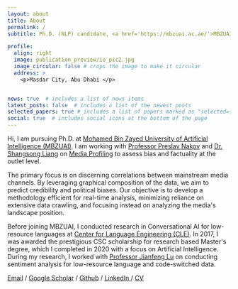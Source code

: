 ```yaml
---
layout: about
title: About
permalink: /
subtitle: Ph.D. (NLP) candidate, <a href='https://mbzuai.ac.ae/'>MBZUAI</a>, Abu-Dhabi - Masters in AI from <a href='https://english.njust.edu.cn/'> NJUST, Nanjing</a>, China.

profile:
  align: right
  image: publication_preview/io_pic2.jpg
  image_circular: false # crops the image to make it circular
  address: >
    <p>Masdar City, Abu Dhabi </p>


news: true  # includes a list of news items
latest_posts: false  # includes a list of the newest posts
selected_papers: true # includes a list of papers marked as "selected={true}"
social: true  # includes social icons at the bottom of the page
---
```


Hi, I am pursuing Ph.D. at [Mohamed Bin Zayed University of Artificial Intelligence (MBZUAI)](https://mbzuai.ac.ae/). I am working with [Professor Preslav Nakov](https://scholar.google.com/citations?user=DfXsKZ4AAAAJ&hl=en) and [Dr. Shangsong Liang](https://scholar.google.com/citations?user=4uggVcIAAAAJ&hl=en) on [Media Profiling](https://github.com/ramybaly/News-Media-Reliability) to assess bias and factuality at the outlet level.

The primary focus is on discerning correlations between mainstream media channels. By leveraging graphical composition of the data, we aim to predict credibility and political biases. Our objective is to develop a methodology efficient for real-time analysis, minimizing reliance on extensive data crawling, and focusing instead on analyzing the media's landscape position.

Before joining MBZUAI, I conducted research in Conversational AI for low-resource languages at [Center for Language Engineering (CLE)](https://www.kics.edu.pk/labs/about/cle). In 2017, I was awarded the prestigious CSC scholarship for research based Master's degree, which I completed in 2020 with a focus on Artificial Intelligence. During my research, I worked with  [Professor Jianfeng Lu](https://teacher.njust.edu.cn/jsj/ljf/list.htm) on conducting sentiment analysis for low-resource language and code-switched data.

 <a href="mailto:arsalaan989@outlook.com">Email</a>  /  <a href="https://scholar.google.com/citations?user=ZvXClnUAAAAJ&hl=en">Google Scholar</a>  /  <a href="https://github.com/marslanm">Github</a>  /  <a href="https://www.linkedin.com/in/arsalaan989/">LinkedIn </a>  /  <a href="https://muzairkhattak.github.io/assets/pdf/CV_MuhammadUzairKhattak.pdf">CV</a> 

[//]: # (<p align="justify" style="color:MediumSeaGreen;"> I am currently applying for Ph.D. in Computer Science/ Computer Vision for Fall 2023! I am interested in multi-modal understanding and generalization tasks for mainstream computer vision tasks.</p>)
